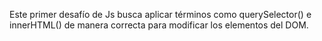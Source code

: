 Este primer desafío de Js busca aplicar términos como querySelector() e innerHTML() de manera correcta para modificar los
elementos del DOM.
